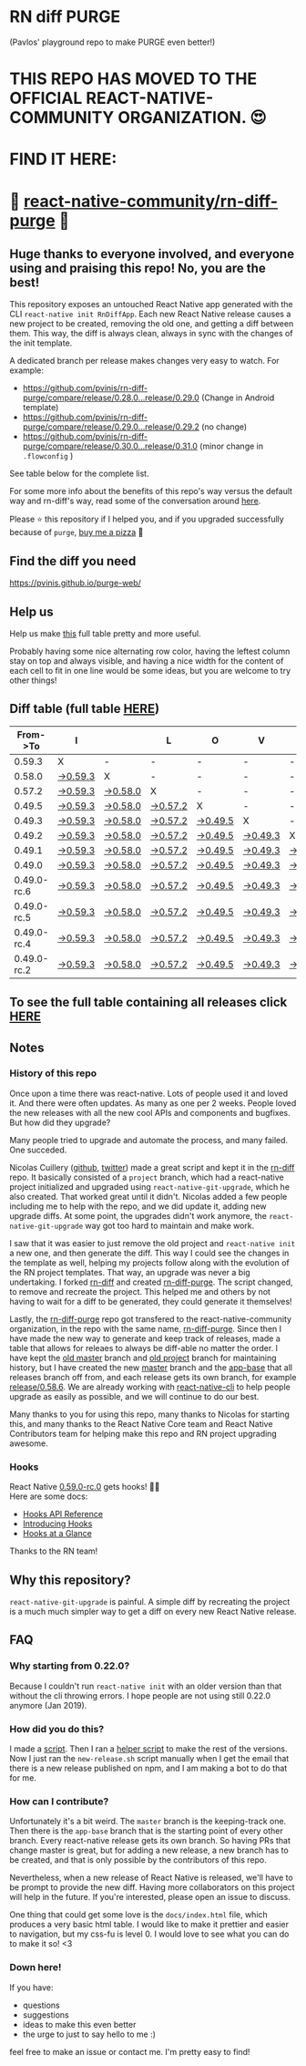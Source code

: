 # RN diff PURGE
(Pavlos' playground repo to make PURGE even better!)

# THIS REPO HAS MOVED TO THE OFFICIAL REACT-NATIVE-COMMUNITY ORGANIZATION. 😍
# FIND IT HERE:  
# 💪 [react-native-community/rn-diff-purge](https://github.com/react-native-community/rn-diff-purge) 🎉
## Huge thanks to everyone involved, and everyone using and praising this repo! No, you are the best!

This repository exposes an untouched React Native app generated with the CLI
`react-native init RnDiffApp`. Each new React Native release causes a new project to be created, removing the old one, and getting a diff between them. This way, the diff is always clean, always in sync with the changes of the init template.

A dedicated branch per release makes changes very easy
to watch. For example:

* https://github.com/pvinis/rn-diff-purge/compare/release/0.28.0...release/0.29.0
(Change in Android template)
* https://github.com/pvinis/rn-diff-purge/compare/release/0.29.0...release/0.29.2
(no change)
* https://github.com/pvinis/rn-diff-purge/compare/release/0.30.0...release/0.31.0
(minor change in `.flowconfig` )

See table below for the complete list.

For some more info about the benefits of this repo's way versus the default way and rn-diff's way, read some of the conversation around [here](https://github.com/react-native-community/discussions-and-proposals/issues/68#issuecomment-452227478).

Please :star: this repository if I helped you, and if you upgraded successfully because of `purge`, [buy me a pizza](https://www.buymeacoffee.com/DGWwHVZ4s) :pizza:

## Find the diff you need
https://pvinis.github.io/purge-web/

## Help us
Help us make [this](https://pvinis.github.io/rn-diff-purge) full table pretty and more useful.

Probably having some nice alternating row color, having the leftest column stay on top and always visible, and having a nice width for the content of each cell to fit in one line would be some ideas, but you are welcome to try other things!

## Diff table (full table [HERE](https://pvinis.github.io/rn-diff-purge))

| From->To    | I                                                                                               |                                                                                                 | L                                                                                               | O                                                                                               | V                                                                                               | E                                                                                               |                                                                                                 | D                                                                                               | I                                                                                                         | F                                                                                                         | F                                                                                                         | S   |
| ----------- | ----------------------------------------------------------------------------------------------- | ----------------------------------------------------------------------------------------------- | ----------------------------------------------------------------------------------------------- | ----------------------------------------------------------------------------------------------- | ----------------------------------------------------------------------------------------------- | ----------------------------------------------------------------------------------------------- | ----------------------------------------------------------------------------------------------- | ----------------------------------------------------------------------------------------------- | --------------------------------------------------------------------------------------------------------- | --------------------------------------------------------------------------------------------------------- | --------------------------------------------------------------------------------------------------------- | --- |
| 0.59.3      | X                                                                                               | -                                                                                               | -                                                                                               | -                                                                                               | -                                                                                               | -                                                                                               | -                                                                                               | -                                                                                               | -                                                                                                         | -                                                                                                         | -                                                                                                         | -   |
| 0.58.0      | [->0.59.3](https://github.com/pvinis/rn-diff-purge/compare/release/0.58.0..release/0.59.3)      | X                                                                                               | -                                                                                               | -                                                                                               | -                                                                                               | -                                                                                               | -                                                                                               | -                                                                                               | -                                                                                                         | -                                                                                                         | -                                                                                                         | -   |
| 0.57.2      | [->0.59.3](https://github.com/pvinis/rn-diff-purge/compare/release/0.57.2..release/0.59.3)      | [->0.58.0](https://github.com/pvinis/rn-diff-purge/compare/release/0.57.2..release/0.58.0)      | X                                                                                               | -                                                                                               | -                                                                                               | -                                                                                               | -                                                                                               | -                                                                                               | -                                                                                                         | -                                                                                                         | -                                                                                                         | -   |
| 0.49.5      | [->0.59.3](https://github.com/pvinis/rn-diff-purge/compare/release/0.49.5..release/0.59.3)      | [->0.58.0](https://github.com/pvinis/rn-diff-purge/compare/release/0.49.5..release/0.58.0)      | [->0.57.2](https://github.com/pvinis/rn-diff-purge/compare/release/0.49.5..release/0.57.2)      | X                                                                                               | -                                                                                               | -                                                                                               | -                                                                                               | -                                                                                               | -                                                                                                         | -                                                                                                         | -                                                                                                         | -   |
| 0.49.3      | [->0.59.3](https://github.com/pvinis/rn-diff-purge/compare/release/0.49.3..release/0.59.3)      | [->0.58.0](https://github.com/pvinis/rn-diff-purge/compare/release/0.49.3..release/0.58.0)      | [->0.57.2](https://github.com/pvinis/rn-diff-purge/compare/release/0.49.3..release/0.57.2)      | [->0.49.5](https://github.com/pvinis/rn-diff-purge/compare/release/0.49.3..release/0.49.5)      | X                                                                                               | -                                                                                               | -                                                                                               | -                                                                                               | -                                                                                                         | -                                                                                                         | -                                                                                                         | -   |
| 0.49.2      | [->0.59.3](https://github.com/pvinis/rn-diff-purge/compare/release/0.49.2..release/0.59.3)      | [->0.58.0](https://github.com/pvinis/rn-diff-purge/compare/release/0.49.2..release/0.58.0)      | [->0.57.2](https://github.com/pvinis/rn-diff-purge/compare/release/0.49.2..release/0.57.2)      | [->0.49.5](https://github.com/pvinis/rn-diff-purge/compare/release/0.49.2..release/0.49.5)      | [->0.49.3](https://github.com/pvinis/rn-diff-purge/compare/release/0.49.2..release/0.49.3)      | X                                                                                               | -                                                                                               | -                                                                                               | -                                                                                                         | -                                                                                                         | -                                                                                                         | -   |
| 0.49.1      | [->0.59.3](https://github.com/pvinis/rn-diff-purge/compare/release/0.49.1..release/0.59.3)      | [->0.58.0](https://github.com/pvinis/rn-diff-purge/compare/release/0.49.1..release/0.58.0)      | [->0.57.2](https://github.com/pvinis/rn-diff-purge/compare/release/0.49.1..release/0.57.2)      | [->0.49.5](https://github.com/pvinis/rn-diff-purge/compare/release/0.49.1..release/0.49.5)      | [->0.49.3](https://github.com/pvinis/rn-diff-purge/compare/release/0.49.1..release/0.49.3)      | [->0.49.2](https://github.com/pvinis/rn-diff-purge/compare/release/0.49.1..release/0.49.2)      | X                                                                                               | -                                                                                               | -                                                                                                         | -                                                                                                         | -                                                                                                         | -   |
| 0.49.0      | [->0.59.3](https://github.com/pvinis/rn-diff-purge/compare/release/0.49.0..release/0.59.3)      | [->0.58.0](https://github.com/pvinis/rn-diff-purge/compare/release/0.49.0..release/0.58.0)      | [->0.57.2](https://github.com/pvinis/rn-diff-purge/compare/release/0.49.0..release/0.57.2)      | [->0.49.5](https://github.com/pvinis/rn-diff-purge/compare/release/0.49.0..release/0.49.5)      | [->0.49.3](https://github.com/pvinis/rn-diff-purge/compare/release/0.49.0..release/0.49.3)      | [->0.49.2](https://github.com/pvinis/rn-diff-purge/compare/release/0.49.0..release/0.49.2)      | [->0.49.1](https://github.com/pvinis/rn-diff-purge/compare/release/0.49.0..release/0.49.1)      | X                                                                                               | -                                                                                                         | -                                                                                                         | -                                                                                                         | -   |
| 0.49.0-rc.6 | [->0.59.3](https://github.com/pvinis/rn-diff-purge/compare/release/0.49.0-rc.6..release/0.59.3) | [->0.58.0](https://github.com/pvinis/rn-diff-purge/compare/release/0.49.0-rc.6..release/0.58.0) | [->0.57.2](https://github.com/pvinis/rn-diff-purge/compare/release/0.49.0-rc.6..release/0.57.2) | [->0.49.5](https://github.com/pvinis/rn-diff-purge/compare/release/0.49.0-rc.6..release/0.49.5) | [->0.49.3](https://github.com/pvinis/rn-diff-purge/compare/release/0.49.0-rc.6..release/0.49.3) | [->0.49.2](https://github.com/pvinis/rn-diff-purge/compare/release/0.49.0-rc.6..release/0.49.2) | [->0.49.1](https://github.com/pvinis/rn-diff-purge/compare/release/0.49.0-rc.6..release/0.49.1) | [->0.49.0](https://github.com/pvinis/rn-diff-purge/compare/release/0.49.0-rc.6..release/0.49.0) | X                                                                                                         | -                                                                                                         | -                                                                                                         | -   |
| 0.49.0-rc.5 | [->0.59.3](https://github.com/pvinis/rn-diff-purge/compare/release/0.49.0-rc.5..release/0.59.3) | [->0.58.0](https://github.com/pvinis/rn-diff-purge/compare/release/0.49.0-rc.5..release/0.58.0) | [->0.57.2](https://github.com/pvinis/rn-diff-purge/compare/release/0.49.0-rc.5..release/0.57.2) | [->0.49.5](https://github.com/pvinis/rn-diff-purge/compare/release/0.49.0-rc.5..release/0.49.5) | [->0.49.3](https://github.com/pvinis/rn-diff-purge/compare/release/0.49.0-rc.5..release/0.49.3) | [->0.49.2](https://github.com/pvinis/rn-diff-purge/compare/release/0.49.0-rc.5..release/0.49.2) | [->0.49.1](https://github.com/pvinis/rn-diff-purge/compare/release/0.49.0-rc.5..release/0.49.1) | [->0.49.0](https://github.com/pvinis/rn-diff-purge/compare/release/0.49.0-rc.5..release/0.49.0) | [->0.49.0-rc.6](https://github.com/pvinis/rn-diff-purge/compare/release/0.49.0-rc.5..release/0.49.0-rc.6) | X                                                                                                         | -                                                                                                         | -   |
| 0.49.0-rc.4 | [->0.59.3](https://github.com/pvinis/rn-diff-purge/compare/release/0.49.0-rc.4..release/0.59.3) | [->0.58.0](https://github.com/pvinis/rn-diff-purge/compare/release/0.49.0-rc.4..release/0.58.0) | [->0.57.2](https://github.com/pvinis/rn-diff-purge/compare/release/0.49.0-rc.4..release/0.57.2) | [->0.49.5](https://github.com/pvinis/rn-diff-purge/compare/release/0.49.0-rc.4..release/0.49.5) | [->0.49.3](https://github.com/pvinis/rn-diff-purge/compare/release/0.49.0-rc.4..release/0.49.3) | [->0.49.2](https://github.com/pvinis/rn-diff-purge/compare/release/0.49.0-rc.4..release/0.49.2) | [->0.49.1](https://github.com/pvinis/rn-diff-purge/compare/release/0.49.0-rc.4..release/0.49.1) | [->0.49.0](https://github.com/pvinis/rn-diff-purge/compare/release/0.49.0-rc.4..release/0.49.0) | [->0.49.0-rc.6](https://github.com/pvinis/rn-diff-purge/compare/release/0.49.0-rc.4..release/0.49.0-rc.6) | [->0.49.0-rc.5](https://github.com/pvinis/rn-diff-purge/compare/release/0.49.0-rc.4..release/0.49.0-rc.5) | X                                                                                                         | -   |
| 0.49.0-rc.2 | [->0.59.3](https://github.com/pvinis/rn-diff-purge/compare/release/0.49.0-rc.2..release/0.59.3) | [->0.58.0](https://github.com/pvinis/rn-diff-purge/compare/release/0.49.0-rc.2..release/0.58.0) | [->0.57.2](https://github.com/pvinis/rn-diff-purge/compare/release/0.49.0-rc.2..release/0.57.2) | [->0.49.5](https://github.com/pvinis/rn-diff-purge/compare/release/0.49.0-rc.2..release/0.49.5) | [->0.49.3](https://github.com/pvinis/rn-diff-purge/compare/release/0.49.0-rc.2..release/0.49.3) | [->0.49.2](https://github.com/pvinis/rn-diff-purge/compare/release/0.49.0-rc.2..release/0.49.2) | [->0.49.1](https://github.com/pvinis/rn-diff-purge/compare/release/0.49.0-rc.2..release/0.49.1) | [->0.49.0](https://github.com/pvinis/rn-diff-purge/compare/release/0.49.0-rc.2..release/0.49.0) | [->0.49.0-rc.6](https://github.com/pvinis/rn-diff-purge/compare/release/0.49.0-rc.2..release/0.49.0-rc.6) | [->0.49.0-rc.5](https://github.com/pvinis/rn-diff-purge/compare/release/0.49.0-rc.2..release/0.49.0-rc.5) | [->0.49.0-rc.4](https://github.com/pvinis/rn-diff-purge/compare/release/0.49.0-rc.2..release/0.49.0-rc.4) | X   |

## To see the full table containing all releases click [HERE](https://pvinis.github.io/rn-diff-purge)

## Notes

### History of this repo

Once upon a time there was react-native. Lots of people used it and loved it. And there were often updates. As many as one per 2 weeks. People loved the new releases with all the new cool APIs and components and bugfixes. But how did they upgrade?

Many people tried to upgrade and automate the process, and many failed. One succeded.

Nicolas Cuillery ([github](https://github.com/ncuillery), [twitter](https://twitter.com/ncuillery)) made a great script and kept it in the [rn-diff](https://github.com/ncuillery/rn-diff) repo. It basically consisted of a `project` branch, which had a react-native project initialized and upgraded using `react-native-git-upgrade`, which he also created. That worked great until it didn't. Nicolas added a few people including me to help with the repo, and we did update it, adding new upgrade diffs. At some point, the upgrades didn't work anymore, the `react-native-git-upgrade` way got too hard to maintain and make work.

I saw that it was easier to just remove the old project and `react-native init` a new one, and then generate the diff. This way I could see the changes in the template as well, helping my projects follow along with the evolution of the RN project templates. That way, an upgrade was never a big undertaking. I forked [rn-diff](https://github.com/ncuillery/rn-diff) and created [rn-diff-purge](https://github.com/pvinis/rn-diff-purge). The script changed, to remove and recreate the project. This helped me and others by not having to wait for a diff to be generated, they could generate it themselves!

Lastly, the [rn-diff-purge](https://github.com/pvinis/rn-diff-purge) repo got transfered to the react-native-community organization, in the repo with the same name, [rn-diff-purge](https://github.com/react-native-community/rn-diff-purge). Since then I have made the new way to generate and keep track of releases, made a table that allows for releaes to always be diff-able no matter the order. I have kept the [old master](https://github.com/pvinis/rn-diff-purge/tree/old/master) branch and [old project](https://github.com/pvinis/rn-diff-purge/tree/old/project) branch for maintaining history, but I have created the new [master](https://github.com/pvinis/rn-diff-purge/tree/master) branch and the [app-base](https://github.com/pvinis/rn-diff-purge/tree/app-base) that all releases branch off from, and each release gets its own branch, for example [release/0.58.6](https://github.com/pvinis/rn-diff-purge/tree/release/0.58.6). We are already working with [react-native-cli](https://github.com/react-native-community/react-native-cli) to help people upgrade as easily as possible, and we will continue to do our best.

Many thanks to you for using this repo, many thanks to Nicolas for starting this, and many thanks to the React Native Core team and React Native Contributors team for helping make this repo and RN project upgrading awesome.

### Hooks
React Native [0.59.0-rc.0](https://github.com/pvinis/rn-diff-purge#version-changes) gets hooks! 🎉🥳  
Here are some docs:
- [Hooks API Reference](https://reactjs.org/docs/hooks-reference.html)
- [Introducing Hooks](https://reactjs.org/docs/hooks-intro.html)
- [Hooks at a Glance](https://reactjs.org/docs/hooks-overview.html)

Thanks to the RN team!

## Why this repository?
`react-native-git-upgrade` is painful. A simple diff by recreating the project is a much much simpler way to get a diff on every new React Native release.

## FAQ

### Why starting from 0.22.0?

Because I couldn't run `react-native init` with an older version than that without the cli throwing errors. I hope people are not using still 0.22.0 anymore (Jan 2019).

### How did you do this?

I made a [script](https://github.com/pvinis/rn-diff-purge/blob/master/new-release.sh). Then I ran a [helper script](https://github.com/pvinis/rn-diff-purge/blob/master/new-release.sh) to make the rest of the versions.
Now I just ran the `new-release.sh` script manually when I get the email that there is a new release published on npm, and I am making a bot to do that for me.

### How can I contribute?

Unfortunately it's a bit weird. The `master` branch is the keeping-track one. Then there is the `app-base` branch that is the starting point of every other branch. Every react-native release gets its own branch. So having PRs that change master is great, but for adding a new release, a new branch has to be created, and that is only possible by the contributors of this repo.

Nevertheless, when a new release of React Native is released, we'll have to be prompt to provide
the new diff. Having more collaborators on this project will help in the future. If you're interested, please open an issue to discuss.

One thing that could get some love is the `docs/index.html` file, which produces a very basic html table. I would like to make it prettier and easier to navigation, but my css-fu is level 0. I would love to see what you can do to make it so! <3

### Down here!

If you have: 
- questions
- suggestions
- ideas to make this even better
- the urge to just to say hello to me :)

feel free to make an issue or contact me. I'm pretty easy to find!

